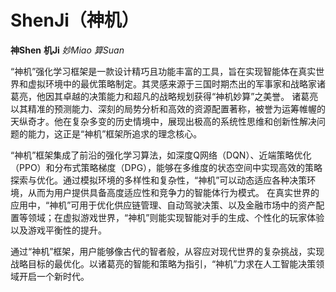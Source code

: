 # ShenJi（神机）


**神Shen** **机Ji**  *妙Miao* *算Suan*


“神机”强化学习框架是一款设计精巧且功能丰富的工具，旨在实现智能体在真实世界和虚拟环境中的最优策略制定。其灵感来源于三国时期杰出的军事家和战略家诸葛亮，他因其卓越的决策能力和超凡的战略规划获得“神机妙算”之美誉。
诸葛亮以其精准的预测能力、深刻的局势分析和高效的资源配置著称，被誉为运筹帷幄的天纵奇才。他在复杂多变的历史情境中，展现出极高的系统性思维和创新性解决问题的能力，这正是“神机”框架所追求的理念核心。

“神机”框架集成了前沿的强化学习算法，如深度Q网络（DQN）、近端策略优化（PPO）和分布式策略梯度（DPG），能够在多维度的状态空间中实现高效的策略探索与优化。通过模拟环境的多样性和复杂性，“神机”可以动态适应各种决策环境，从而为用户提供具备高度适应性和竞争力的智能体行为模式。
在真实世界的应用中，“神机”可用于优化供应链管理、自动驾驶决策、以及金融市场中的资产配置等领域；在虚拟游戏世界，“神机”则能实现智能对手的生成、个性化的玩家体验以及游戏平衡性的提升。

通过“神机”框架，用户能够像古代的智者般，从容应对现代世界的复杂挑战，实现战略目标的最优化。以诸葛亮的智能和策略为指引，“神机”力求在人工智能决策领域开启一个新时代。
